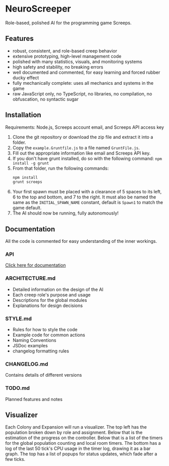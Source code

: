 # NeuroScreeper
Role-based, polished AI for the programming game Screeps.

## Features
- robust, consistent, and role-based creep behavior
- extensive prototyping, high-level management code
- polished with many statistics, visuals, and monitoring systems
- high safety and stability, no breaking errors
- well documented and commented, for easy learning and forced rubber ducky effect
- fully mechanically complete: uses all mechanics and systems in the game
- raw JavaScript only, no TypeScript, no libraries, no compilation, no obfuscation, no syntactic sugar

## Installation
Requirements: Node.js, Screeps account email, and Screeps API access key
1. Clone the git repository or download the zip file and extract it into a folder.
2. Copy the `example.Gruntfile.js` to a file named `GruntFile.js`.
3. Fill out the appropriate information like email and Screeps API key.
4. If you don't have grunt installed, do so with the following command: `npm install -g grunt`
5. From that folder, run the following commands:
    ```bash
    npm install
    grunt screeps
    ```
6. Your first spawn must be placed with a clearance of 5 spaces to its left, 6 to the top and bottom, and 7 to the right. It must also be named the same as the `INITIAL_SPAWN_NAME` constant, default is `Spawn1` to match the game default.
7. The AI should now be running, fully autonomously!

## Documentation
All the code is commented for easy understanding of the inner workings.

### API
[Click here for documentation](https://nsmp-dev.github.io/screeps/)

### ARCHITECTURE.md
- Detailed information on the design of the AI
- Each creep role's purpose and usage
- Descriptions for the global modules
- Explanations for design decisions

### STYLE.md
- Rules for how to style the code
- Example code for common actions
- Naming Conventions
- JSDoc examples
- changelog formatting rules

### CHANGELOG.md
Contains details of different versions

### TODO.md
Planned features and notes

## Visualizer
Each Colony and Expansion will run a visualizer.
The top left has the population broken down by role and assignment.
Below that is the estimation of the progress on the controller.
Below that is a list of the timers for the global population counting and local room timers.
The bottom has a log of the last 50 tick's CPU usage in the timer log, drawing it as a bar graph.
The top has a list of popups for status updates, which fade after a few ticks.
